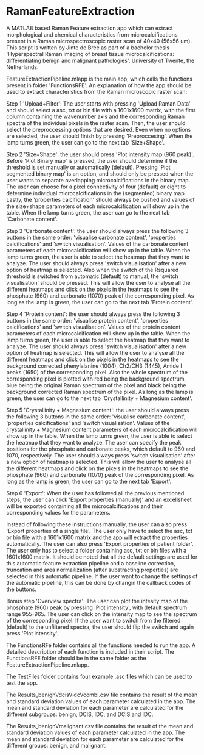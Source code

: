 # RamanFeatureExtraction
A MATLAB based Raman Feature extraction app which can extract morphological and chemical characteristics from microcalcifications present in a Raman microspectroscopic raster scan of 40x40 (56x56 um). This script is written by Jinte de Bree as part of a bachelor thesis 'Hyperspectral Raman imaging of breast tissue microcalcifications: differentiating benign and malignant pathologies', University of Twente, the Netherlands.

FeatureExtractionPipeline.mlapp is the main app, which calls the functions present in folder 'FunctionsRFE'. An explanation of how the app should be used to extract characteristics from the Raman microscopic raster scan:

Step 1 'Upload+Filter': The user starts with pressing 'Upload Raman Data' and should select a asc, txt or bin file with a 1601x1600 matrix, with the first column containing the wavenumber axis and the corresponding Raman spectra of the individual pixels in the raster scan. Then, the user should select the preproccessing options that are desired. Even when no options are selected, the user should finish by pressing 'Preproccesing'. When the lamp turns green, the user can go to the next tab 'Size+Shape'.

Step 2 'Size+Shape': the user should press 'Plot intensity map (960 peak)'. Before 'Plot Binary map' is pressed, the user should determine if the threshold is set manually or automatically (default). Pressing 'Plot segmented binary map' is an option, and should only be pressed when the user wants to separate overlapping microcalcifications in the binary map. The user can choose for a pixel connectivity of four (default) or eight to determine individual microcalcifications in the (segmented) binary map. Lastly, the 'properties calcification' should always be pushed and values of the size+shape parameters of each microcalcification will show up in the table. When the lamp turns green, the user can go to the next tab 'Carbonate content'.

Step 3 'Carbonate content': the user should always press the following 3 buttons in the same order: 'visualise carbonate content', 'properties calcifications' and 'switch visualisation'. Values of the carbonate content parameters of each microcalcification will show up in the table. When the lamp turns green, the user is able to select the heatmap that they want to analyze. The user should always press 'switch visualisation' after a new option of heatmap is selected. Also when the switch of the Rsquared threshold is switched from automatic (default) to manual, the 'switch visualisation' should be pressed. This will allow the user to analyse all the different heatmaps and click on the pixels in the heatmaps to see the phosphate (960) and carbonate (1070) peak of the corresponding pixel. As long as the lamp is green, the user can go to the next tab 'Protein content'.

Step 4 'Protein content': the user should always press the following 3 buttons in the same order: 'visualise protein content', 'properties calcifications' and 'switch visualisation'. Values of the protein content parameters of each microcalcification will show up in the table. When the lamp turns green, the user is able to select the heatmap that they want to analyze. The user should always press 'switch visualisation' after a new option of heatmap is selected. This will allow the user to analyse all the different heatmaps and click on the pixels in the heatmaps to see the background corrected phenylalanine (1004), Ch2/CH3 (1445), Amide I peaks (1650) of the corresponding pixel. Also the whole spectrum of the corresponding pixel is plotted with red being the background spectrum, blue being the original Raman spectrum of the pixel and black being the background corrected Raman spectrum of the pixel. As long as the lamp is green, the user can go to the next tab 'Crystallinity + Magnesium content'.

Step 5 'Crystallinity + Magnesium content': the user should always press the following 3 buttons in the same order: 'visualise carbonate content', 'properties calcifications' and 'switch visualisation'. Values of the crystallinity + Magnesium content parameters of each microcalcification will show up in the table. When the lamp turns green, the user is able to select the heatmap that they want to analyze. The user can specify the peak positions for the phosphate and carbonate peaks, which default to 960 and 1070, respectively. The user should always press 'switch visualisation' after a new option of heatmap is selected. This will allow the user to analyse all the different heatmaps and click on the pixels in the heatmaps to see the phosphate (960) and carbonate (1070) peak of the corresponding pixel. As long as the lamp is green, the user can go to the next tab 'Export'.

Step 6 'Export': When the user has followed all the previous mentioned steps, the user can click 'Export properties (manually)' and an excellsheet will be exported containing all the microcalcifications and their corresponding values for the parameters.

Instead of following these instructions manually, the user can also press 'Export properties of a single file'. The user only have to select the asc, txt or bin file with a 1601x1600 matrix and the app will extract the properties automatically. The user can also press 'Export properties of patient folder'. The user only has to select a folder containing asc, txt or bin files with a 1601x1600 matrix. It should be noted that all the default settings are used for this automatic feature extraction pipeline and a baseline correction, truncation and area normailization (after substracting properties) are selected in this automatic pipeline. If the user want to change the settings of the automatic pipeline, this can be done by changin the callback codes of the buttons.

Bonus step 'Overview spectra': The user can plot the intesity map of the phosphate (960) peak by pressing 'Plot intensity', with default spectrum range 955-965. The user can click on the intensity map to see the spectrum of the corresponding pixel. If the user want to switch from the filtered (default) to the unfiltered spectra, the user should flip the switch and again press 'Plot intensity'.

The FunctionsRFe folder contains all the functions needed to run the app. A detailed description of each function is included in their script. The FunctionsRFE folder should be in the same folder as the FeatureExtractionPipeline.mlapp.

The TestFiles folder contains four example .asc files which can be used to test the app.

The Results_benignVdcisVidcVcombi.csv file contains the result of the mean and standard deviation values of each parameter calculated in the app. The mean and standard deviation for each parameter are calculated for the different subgroups: benign, DCIS, IDC, and DCIS and IDC.

The Results_benignVmalignant.csv file contains the result of the mean and standard deviation values of each parameter calculated in the app. The mean and standard deviation for each parameter are calculated for the different groups: benign, and malignant.

